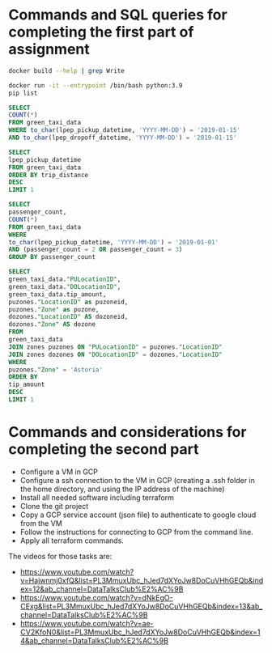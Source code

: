 # Commands and SQL queries for completing the first part of assignment

```bash
docker build --help | grep Write
```

```bash
docker run -it --entrypoint /bin/bash python:3.9
pip list 
```

```sql
SELECT 
COUNT(*) 
FROM green_taxi_data
WHERE to_char(lpep_pickup_datetime, 'YYYY-MM-DD') = '2019-01-15' 
AND to_char(lpep_dropoff_datetime, 'YYYY-MM-DD') = '2019-01-15' 
```

```sql 
SELECT 
lpep_pickup_datetime 
FROM green_taxi_data
ORDER BY trip_distance 
DESC 
LIMIT 1
```

```sql
SELECT 
passenger_count, 
COUNT(*) 
FROM green_taxi_data
WHERE 
to_char(lpep_pickup_datetime, 'YYYY-MM-DD') = '2019-01-01' 
AND (passenger_count = 2 OR passenger_count = 3) 
GROUP BY passenger_count
```

```sql
SELECT 
green_taxi_data."PULocationID", 
green_taxi_data."DOLocationID", 
green_taxi_data.tip_amount, 
puzones."LocationID" as puzoneid, 
puzones."Zone" as puzone,
dozones."LocationID" AS dozoneid,
dozones."Zone" AS dozone
FROM
green_taxi_data
JOIN zones puzones ON "PULocationID" = puzones."LocationID"
JOIN zones dozones ON "DOLocationID" = dozones."LocationID"
WHERE
puzones."Zone" = 'Astoria'
ORDER BY 
tip_amount
DESC
LIMIT 1
```

# Commands and considerations for completing the second part 

* Configure a VM in GCP
* Configure a ssh connection to the VM in GCP (creating a .ssh folder in the home directory, and using the IP address of the machine)
* Install all needed software including terraform
* Clone the git project
* Copy a GCP service account (json file) to authenticate to google cloud from the VM
* Follow the instructions for connecting to GCP from the command line.
* Apply all terraform commands.

The videos for those tasks are: 
* https://www.youtube.com/watch?v=Hajwnmj0xfQ&list=PL3MmuxUbc_hJed7dXYoJw8DoCuVHhGEQb&index=12&ab_channel=DataTalksClub%E2%AC%9B
* https://www.youtube.com/watch?v=dNkEgO-CExg&list=PL3MmuxUbc_hJed7dXYoJw8DoCuVHhGEQb&index=13&ab_channel=DataTalksClub%E2%AC%9B
* https://www.youtube.com/watch?v=ae-CV2KfoN0&list=PL3MmuxUbc_hJed7dXYoJw8DoCuVHhGEQb&index=14&ab_channel=DataTalksClub%E2%AC%9B